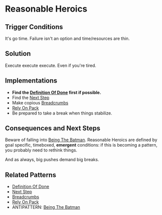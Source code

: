 # Reasonable Heroics
## Trigger Conditions
It's go time.  Failure isn't an option and time/resources are thin.

## Solution
Execute execute execute.  Even if you're tired.

## Implementations
* **Find the [Definition Of Done](DefinitionOfDone.md) first if possible.**
* Find the [Next Step](NextStep.md)
* Make copious [Breadcrumbs](Breadcrumbs.md)
* [Rely On Pack](RelyOnPack.md)
* Be prepared to take a break when things stabilize.

## Consequences and Next Steps
Beware of falling into [Being The Batman](../antipatterns/BeTheBatman.md).  Reasonable Heroics are defined by goal specific, timeboxed, **emergent** conditions:  if this is becoming a pattern, you probably need to rethink things. 

And as always, big pushes demand big breaks.

## Related Patterns
* [Definition Of Done](DefinitionOfDone.md)
* [Next Step](NextStep.md)
* [Breadcrumbs](Breadcrumbs.md)
* [Rely On Pack](RelyOnPack.md)
* ANTIPATTERN: [Being The Batman](../antipatterns/BeTheBatman.md)
